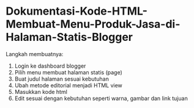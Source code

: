 # Dokumentasi-Kode-HTML-Membuat-Menu-Produk-Jasa-di-Halaman-Statis-Blogger
Langkah membuatnya:
1. Login ke dashboard blogger
2. Pilih menu membuat halaman statis (page)
3. Buat judul halaman sesuai kebutuhan
4. Ubah metode editorial menjadi HTML view
5. Masukkan kode html
6. Edit sesuai dengan kebutuhan seperti warna, gambar dan link tujuan
